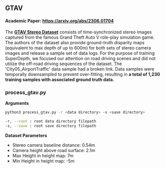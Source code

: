 ## GTAV

#### Academic Paper: https://arxiv.org/abs/2306.01704

The [**GTAV Stereo Dataset**](https://github.com/ostadabbas/Temporal-controlled-Frame-Swap-GTAV-TeFS-) consists of time-synchronized stereo images captured from the famous Grand Theft Auto V role-play simulation game. The authors of the dataset also provide ground-truth disparity maps (equivalent to max depth of up to 600m) for both sets of stereo camera images and release a sample set of data logs. For the purpose of training SuperDepth, we focused our attention on road driving scenes and did not utilize the off-road driving sequences of the dataset. The 'City05_AirportTraffic' data sample had a broken link. Data samples were temporally downsampled to prevent over-fitting, resulting in **a total of 1,230 training samples with associated ground truth data.**

### process_gtav.py

**Arguments**
```bash
python3 process_gtav.py -r <data directory> -s <save directory>

-r, --root : root data directory filepath
-s, --save : root save directory filepath
```
**Dataset Parameters**
- Stereo camera baseline distance: 0.54m
- Camera height above road surface: 2.1m
- Max Height in height map: 7m
- Min Height in height map: -5m